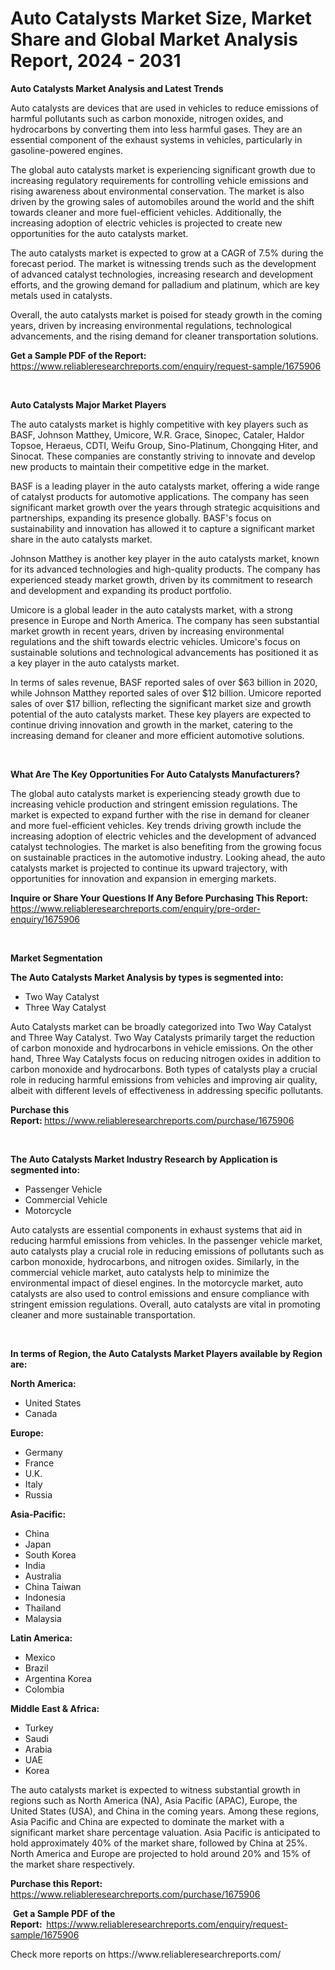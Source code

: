 <p><h1>Auto Catalysts Market Size, Market Share and Global Market Analysis Report, 2024 - 2031</h1></p><p><strong>Auto Catalysts Market Analysis and Latest Trends</strong></p>
<p><p>Auto catalysts are devices that are used in vehicles to reduce emissions of harmful pollutants such as carbon monoxide, nitrogen oxides, and hydrocarbons by converting them into less harmful gases. They are an essential component of the exhaust systems in vehicles, particularly in gasoline-powered engines.</p><p>The global auto catalysts market is experiencing significant growth due to increasing regulatory requirements for controlling vehicle emissions and rising awareness about environmental conservation. The market is also driven by the growing sales of automobiles around the world and the shift towards cleaner and more fuel-efficient vehicles. Additionally, the increasing adoption of electric vehicles is projected to create new opportunities for the auto catalysts market.</p><p>The auto catalysts market is expected to grow at a CAGR of 7.5% during the forecast period. The market is witnessing trends such as the development of advanced catalyst technologies, increasing research and development efforts, and the growing demand for palladium and platinum, which are key metals used in catalysts.</p><p>Overall, the auto catalysts market is poised for steady growth in the coming years, driven by increasing environmental regulations, technological advancements, and the rising demand for cleaner transportation solutions.</p></p>
<p><strong>Get a Sample PDF of the Report:&nbsp;</strong> <a href="https://www.reliableresearchreports.com/enquiry/request-sample/1675906">https://www.reliableresearchreports.com/enquiry/request-sample/1675906</a></p>
<p>&nbsp;</p>
<p><strong>Auto Catalysts Major Market Players</strong></p>
<p><p>The auto catalysts market is highly competitive with key players such as BASF, Johnson Matthey, Umicore, W.R. Grace, Sinopec, Cataler, Haldor Topsoe, Heraeus, CDTI, Weifu Group, Sino-Platinum, Chongqing Hiter, and Sinocat. These companies are constantly striving to innovate and develop new products to maintain their competitive edge in the market.</p><p>BASF is a leading player in the auto catalysts market, offering a wide range of catalyst products for automotive applications. The company has seen significant market growth over the years through strategic acquisitions and partnerships, expanding its presence globally. BASF's focus on sustainability and innovation has allowed it to capture a significant market share in the auto catalysts market.</p><p>Johnson Matthey is another key player in the auto catalysts market, known for its advanced technologies and high-quality products. The company has experienced steady market growth, driven by its commitment to research and development and expanding its product portfolio.</p><p>Umicore is a global leader in the auto catalysts market, with a strong presence in Europe and North America. The company has seen substantial market growth in recent years, driven by increasing environmental regulations and the shift towards electric vehicles. Umicore's focus on sustainable solutions and technological advancements has positioned it as a key player in the auto catalysts market.</p><p>In terms of sales revenue, BASF reported sales of over $63 billion in 2020, while Johnson Matthey reported sales of over $12 billion. Umicore reported sales of over $17 billion, reflecting the significant market size and growth potential of the auto catalysts market. These key players are expected to continue driving innovation and growth in the market, catering to the increasing demand for cleaner and more efficient automotive solutions.</p></p>
<p>&nbsp;</p>
<p><strong>What Are The Key Opportunities For Auto Catalysts Manufacturers?</strong></p>
<p><p>The global auto catalysts market is experiencing steady growth due to increasing vehicle production and stringent emission regulations. The market is expected to expand further with the rise in demand for cleaner and more fuel-efficient vehicles. Key trends driving growth include the increasing adoption of electric vehicles and the development of advanced catalyst technologies. The market is also benefiting from the growing focus on sustainable practices in the automotive industry. Looking ahead, the auto catalysts market is projected to continue its upward trajectory, with opportunities for innovation and expansion in emerging markets.</p></p>
<p><strong>Inquire or Share Your Questions If Any Before Purchasing This Report:</strong> <a href="https://www.reliableresearchreports.com/enquiry/pre-order-enquiry/1675906">https://www.reliableresearchreports.com/enquiry/pre-order-enquiry/1675906</a></p>
<p>&nbsp;</p>
<p><strong>Market Segmentation</strong></p>
<p><strong>The Auto Catalysts Market Analysis by types is segmented into:</strong></p>
<p><ul><li>Two Way Catalyst</li><li>Three Way Catalyst</li></ul></p>
<p><p>Auto Catalysts market can be broadly categorized into Two Way Catalyst and Three Way Catalyst. Two Way Catalysts primarily target the reduction of carbon monoxide and hydrocarbons in vehicle emissions. On the other hand, Three Way Catalysts focus on reducing nitrogen oxides in addition to carbon monoxide and hydrocarbons. Both types of catalysts play a crucial role in reducing harmful emissions from vehicles and improving air quality, albeit with different levels of effectiveness in addressing specific pollutants.</p></p>
<p><strong>Purchase this Report:&nbsp;</strong><a href="https://www.reliableresearchreports.com/purchase/1675906">https://www.reliableresearchreports.com/purchase/1675906</a></p>
<p>&nbsp;</p>
<p><strong>The Auto Catalysts Market Industry Research by Application is segmented into:</strong></p>
<p><ul><li>Passenger Vehicle</li><li>Commercial Vehicle</li><li>Motorcycle</li></ul></p>
<p><p>Auto catalysts are essential components in exhaust systems that aid in reducing harmful emissions from vehicles. In the passenger vehicle market, auto catalysts play a crucial role in reducing emissions of pollutants such as carbon monoxide, hydrocarbons, and nitrogen oxides. Similarly, in the commercial vehicle market, auto catalysts help to minimize the environmental impact of diesel engines. In the motorcycle market, auto catalysts are also used to control emissions and ensure compliance with stringent emission regulations. Overall, auto catalysts are vital in promoting cleaner and more sustainable transportation.</p></p>
<p>&nbsp;</p>
<p><strong>In terms of Region, the Auto Catalysts Market Players available by Region are:</strong></p>
<p>
    <p> <strong> North America: </strong>
        <ul>
            <li>United States</li>
            <li>Canada</li>
        </ul>
        </p> 
    <p> <strong> Europe: </strong>
        <ul>
            <li>Germany</li>
            <li>France</li>
            <li>U.K.</li>
            <li>Italy</li>
            <li>Russia</li>
        </ul>
        </p> 
    <p> <strong> Asia-Pacific: </strong>
        <ul>
            <li>China</li>
            <li>Japan</li>
            <li>South Korea</li>
            <li>India</li>
            <li>Australia</li>
            <li>China Taiwan</li>
            <li>Indonesia</li>
            <li>Thailand</li>
            <li>Malaysia</li>
        </ul>
        </p> 
    <p> <strong> Latin America: </strong>
        <ul>
            <li>Mexico</li>
            <li>Brazil</li>
            <li>Argentina Korea</li>
            <li>Colombia</li>
        </ul>
        </p> 
    <p> <strong> Middle East & Africa: </strong>
        <ul>
            <li>Turkey</li>
            <li>Saudi</li>
            <li>Arabia</li>
            <li>UAE</li>
            <li>Korea</li>
        </ul>
    </p>
    </p>
<p><p>The auto catalysts market is expected to witness substantial growth in regions such as North America (NA), Asia Pacific (APAC), Europe, the United States (USA), and China in the coming years. Among these regions, Asia Pacific and China are expected to dominate the market with a significant market share percentage valuation. Asia Pacific is anticipated to hold approximately 40% of the market share, followed by China at 25%. North America and Europe are projected to hold around 20% and 15% of the market share respectively.</p></p>
<p><strong>Purchase this Report: </strong><a href="https://www.reliableresearchreports.com/purchase/1675906">https://www.reliableresearchreports.com/purchase/1675906</a></p>
<p>&nbsp;<strong>Get a Sample PDF of the Report:&nbsp;&nbsp;</strong><a href="https://www.reliableresearchreports.com/enquiry/request-sample/1675906">https://www.reliableresearchreports.com/enquiry/request-sample/1675906</a></p>
<p><strong></strong></p>
<p>Check more reports on https://www.reliableresearchreports.com/</p>